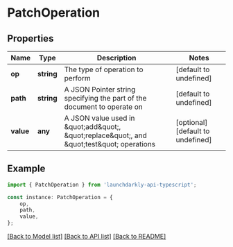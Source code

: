 # PatchOperation


## Properties

Name | Type | Description | Notes
------------ | ------------- | ------------- | -------------
**op** | **string** | The type of operation to perform | [default to undefined]
**path** | **string** | A JSON Pointer string specifying the part of the document to operate on | [default to undefined]
**value** | **any** | A JSON value used in \&quot;add\&quot;, \&quot;replace\&quot;, and \&quot;test\&quot; operations | [optional] [default to undefined]

## Example

```typescript
import { PatchOperation } from 'launchdarkly-api-typescript';

const instance: PatchOperation = {
    op,
    path,
    value,
};
```

[[Back to Model list]](../README.md#documentation-for-models) [[Back to API list]](../README.md#documentation-for-api-endpoints) [[Back to README]](../README.md)

